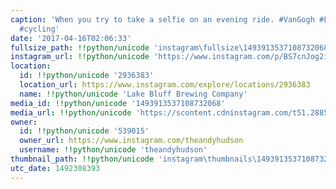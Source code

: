 ```yaml
---
caption: 'When you try to take a selfie on an evening ride. #VanGogh #LovestarRaceClub
  #cycling'
date: '2017-04-16T02:06:33'
fullsize_path: !!python/unicode 'instagram\fullsize\1493913537108732068.jpg'
instagram_url: !!python/unicode 'https://www.instagram.com/p/BS7cnJog2ik'
location:
  id: !!python/unicode '2936383'
  location_url: https://www.instagram.com/explore/locations/2936383
  name: !!python/unicode 'Lake Bluff Brewing Company'
media_id: !!python/unicode '1493913537108732068'
media_url: !!python/unicode 'https://scontent.cdninstagram.com/t51.2885-15/e35/17931791_823965354420365_4980586510442037248_n.jpg'
owner:
  id: !!python/unicode '539015'
  owner_url: https://www.instagram.com/theandyhudson
  username: !!python/unicode 'theandyhudson'
thumbnail_path: !!python/unicode 'instagram\thumbnails\1493913537108732068.jpg'
utc_date: 1492308393
---
```

